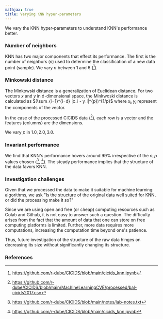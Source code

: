 ```yaml
---
mathjax: true
title: Varying KNN hyper-parameters
---
```

We vary the KNN hyper-parameters to understand KNN's performance better.

### Number of neighbors
KNN has two major components that effect its performance. The first is the number of neighbors ($n$) used to determine the classification of a new data point (sample). We vary $n$ between $1$ and $6$ ([^colab3]).

### Minkowski distance
The Minkowski distance is a generalization of Euclidean distance. For two vectors $x$ and $y$ in d-dimensional space, the Minkwoski distance is calculated as $(\sum_{i=1}^{i=d} |x_i - y_i|^{p})^{1/p}$ where $x_i, y_i$ represent the components of the vector.

In the case of the processed CICIDS data ([^data1]), each row is a vector and the features (columns) are the dimensions.

We vary $p$ in ${1.0, 2.0, 3.0}$.

### Invariant performance
We find that KNN's performance hovers around 99% irrespective of the $n, p$ values chosen ([^notes2], [^colab3]). The steady performance implies that the structure of the data favors KNN. 

### Investigation challenges
Given that we processed the data to make it suitable for machine learning algorithms, we ask "Is the structure of the original data well suited for KNN, or did the processing make it so?" 

Since we are using open and free (or cheap) computing resources such as Colab and Github, it is not easy to answer such a question. The difficulty arises from the fact that the amount of data that one can store on free computing platforms is limited. Further, more data requires more computations, increasing the computation time beyond one's patience. 

Thus, future investigation of the structure of the raw data hinges on decreasing its size without significantly changing its structure.


### References
[^colab3]:  https://github.com/r-dube/CICIDS/blob/main/cicids_knn.ipynb
[^data1]:   https://github.com/r-dube/CICIDS/blob/main/MachineLearningCVE/processed/bal-cicids2017.csv
[^notes2]:  https://github.com/r-dube/CICIDS/blob/main/notes/lab-notes.txt
